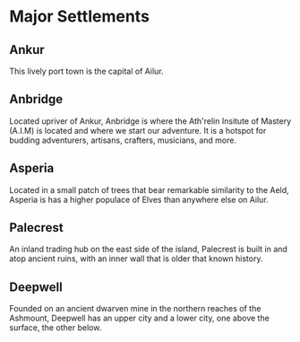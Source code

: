 # Major Settlements
## Ankur
This lively port town is the capital of Ailur. 
## Anbridge 
Located upriver of Ankur, Anbridge is where the Ath'relin Insitute of Mastery (A.I.M) is located and where we start our adventure. It is a hotspot for budding adventurers, artisans, crafters, musicians, and more.
## Asperia 
Located in a small patch of trees that bear remarkable similarity to the Aeld, Asperia is has a higher populace of Elves than anywhere else on Ailur.
## Palecrest  
An inland trading hub on the east side of the island, Palecrest is built in and atop ancient ruins, with an inner wall that is older that known history. 
## Deepwell
Founded on an ancient dwarven mine in the northern reaches of the Ashmount, Deepwell has an upper city and a lower city, one above the surface, the other below.